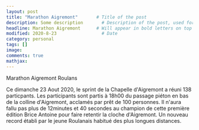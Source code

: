 ```yaml
---
layout: post
title: "Marathon Aigremont"       # Title of the post
description: Some description       # Description of the post, used for Facebook Opengraph & Twitter
headline: Marathon Aigremont      # Will appear in bold letters on top of the post
modified: 2020-8-23                 # Date
category: personal
tags: []
image: 
comments: true
mathjax:
---
```


Marathon Aigremont Roulans

Ce dimanche 23 Aout 2020, le sprint de la Chapelle d'Aigremont a réuni 138 particpants.
Les participants sont partis à 18h00 du passage piéton en bas de la colline d'Aigremont, acclamés par prêt de 100 personnes. 
Il n'aura fallu pas plus de 12minutes et 40 secondes au champion de cette première édition Brice Antoine pour faire retentir la cloche d'Aigremont.
Un nouveau record établi par le jeune Roulanais habitué des plus longues distances.
